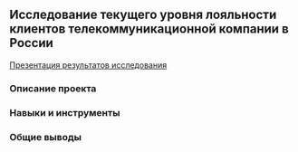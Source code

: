 ## Исследование текущего уровня лояльности клиентов телекоммуникационной компании в России

[Презентация результатов исследования](https://github.com/splin-post/Portfolio/blob/main/project_nps/сбор%20проект2.pdf)


### Описание проекта



### Навыки и инструменты


### Общие выводы

